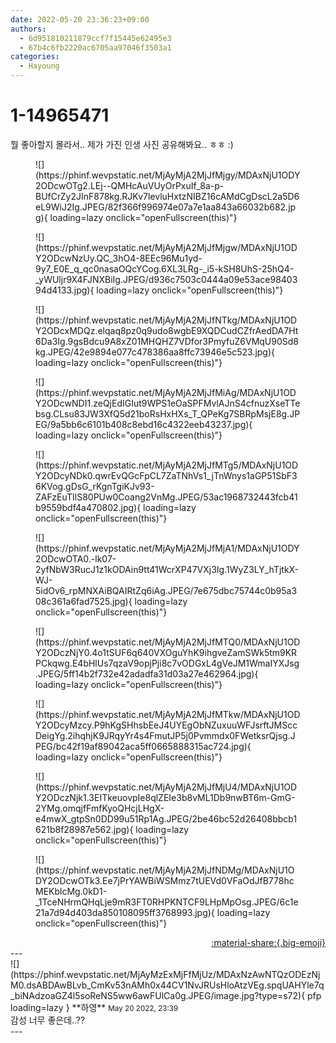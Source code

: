 ```yaml
---
date: 2022-05-20 23:36:23+09:00
authors:
  - 6d951810211879ccf7f15445e62495e3
  - 67b4c6fb2220ac6705aa97046f3503a1
categories:
  - Hayoung
---
```


# 1-14965471

<div class="post-container" markdown="1">
<div class="content-container md-sidebar__scrollwrap" markdown="1">

뭘 좋아할지 몰라서.. 제가 가진 인생 사진 공유해봐요.. ㅎㅎ :) 
<figure markdown="1">
![](https://phinf.wevpstatic.net/MjAyMjA2MjJfMjgy/MDAxNjU1ODY2ODcwOTg2.LEj--QMHcAuVUyOrPxuIf_8a-p-BUfCrZy2JInF878kg.RJKv7levluHxtzNIBZ16cAMdCgDscL2a5D6eL9WiJ2Ig.JPEG/82f366f996974e07a7e1aa843a66032b682.jpg){ loading=lazy onclick="openFullscreen(this)"}
</figure>

<figure markdown="1">
![](https://phinf.wevpstatic.net/MjAyMjA2MjJfMjgw/MDAxNjU1ODY2ODcwNzUy.QC_3hO4-8EEc96Mu1yd-9y7_E0E_q_qc0nasaOQcYCog.6XL3LRg-_i5-kSH8UhS-25hQ4-_yWUljr9X4FJNXBiIg.JPEG/d936c7503c0444a09e53ace9840394d4133.jpg){ loading=lazy onclick="openFullscreen(this)"}
</figure>

<figure markdown="1">
![](https://phinf.wevpstatic.net/MjAyMjA2MjJfNTkg/MDAxNjU1ODY2ODcxMDQz.elqaq8pz0q9udo8wgbE9XQDCudCZfrAedDA7Ht6Da3Ig.9gsBdcu9A8xZ01MHQHZ7VDfor3PmyfuZ6VMqU90Sd8kg.JPEG/42e9894e077c478386aa8ffc73946e5c523.jpg){ loading=lazy onclick="openFullscreen(this)"}
</figure>

<figure markdown="1">
![](https://phinf.wevpstatic.net/MjAyMjA2MjJfMiAg/MDAxNjU1ODY2ODcwNDI1.zeQjEdIGIut9WPS1eOaSPFMvlAJnS4cfnuzXseTTebsg.CLsu83JW3XfQ5d21boRsHxHXs_T_QPeKg7SBRpMsjE8g.JPEG/9a5bb6c6101b408c8ebd16c4322eeb43237.jpg){ loading=lazy onclick="openFullscreen(this)"}
</figure>

<figure markdown="1">
![](https://phinf.wevpstatic.net/MjAyMjA2MjJfMTg5/MDAxNjU1ODY2ODcyNDk0.qwrEvQGcFpCL7ZaTNhVs1_jTnWnys1aGP51SbF36KVog.gDsG_rKgnTgiKJv93-ZAFzEuTIlS80PUw0Coang2VnMg.JPEG/53ac1968732443fcb41b9559bdf4a470802.jpg){ loading=lazy onclick="openFullscreen(this)"}
</figure>

<figure markdown="1">
![](https://phinf.wevpstatic.net/MjAyMjA2MjJfMjA1/MDAxNjU1ODY2ODcwOTA0.-lk07-2yfNbW3RucJ1z1kODAin9tt41WcrXP47VXj3Ig.1WyZ3LY_hTjtkX-WJ-5idOv6_rpMNXAiBQAIRtZq6iAg.JPEG/7e675dbc75744c0b95a308c361a6fad7525.jpg){ loading=lazy onclick="openFullscreen(this)"}
</figure>

<figure markdown="1">
![](https://phinf.wevpstatic.net/MjAyMjA2MjJfMTQ0/MDAxNjU1ODY2ODczNjY0.4o1tSUF6q640VXOguYhK9ihgveZamSWk5tm9KRPCkqwg.E4bHlUs7qzaV9opjPji8c7vODGxL4gVeJM1WmaIYXJsg.JPEG/5ff14b2f732e42adadfa31d03a27e462964.jpg){ loading=lazy onclick="openFullscreen(this)"}
</figure>

<figure markdown="1">
![](https://phinf.wevpstatic.net/MjAyMjA2MjJfMTkw/MDAxNjU1ODY2ODcyMzcy.P9hKgSHhsbEeJ4UYEgObNZuxuuWFJsrftJMSccDeigYg.2ihqhjK9JRqyYr4s4FmutJP5j0Pvmmdx0FWetksrQjsg.JPEG/bc42f19af89042aca5ff0665888315ac724.jpg){ loading=lazy onclick="openFullscreen(this)"}
</figure>

<figure markdown="1">
![](https://phinf.wevpstatic.net/MjAyMjA2MjJfMjU4/MDAxNjU1ODY2ODczNjk1.3EITkeuovpIe8qlZEIe3b8vML1Db9nwBT6m-GmG-2YMg.omqjfFmfKyoQHcjLHgX-e4mwX_gtpSn0DD99u51Rp1Ag.JPEG/2be46bc52d26408bbcb1621b8f28987e562.jpg){ loading=lazy onclick="openFullscreen(this)"}
</figure>

<figure markdown="1">
![](https://phinf.wevpstatic.net/MjAyMjA2MjJfNDMg/MDAxNjU1ODY2ODcwOTk3.Ee7jPrYAWBiWSMmz7tUEVd0VFaOdJfB778hcMEKblcMg.0kD1-_1TceNHrmQHqLje9mR3FT0RHPKNTCF9LHpMpOsg.JPEG/6c1e21a7d94d403da850108095ff3768993.jpg){ loading=lazy onclick="openFullscreen(this)"}
</figure>


</div>
</div>

<div style="text-align: right;" markdown="1">
<a href="https://weverse.io/fromis9/fanpost/1-14965471" style="text-align: right;">:material-share:{.big-emoji}</a>
</div>
---

<div class="comments-container md-sidebar__scrollwrap" markdown="1">
<div class="comment" markdown="1">
<div class='id-container' markdown="1">
![](https://phinf.wevpstatic.net/MjAyMzExMjFfMjUz/MDAxNzAwNTQzODEzNjM0.dsABDAwBLvb_CmKv53nAMh0x44CV1NvJRUsHloAtzVEg.spqUAHYle7q_biNAdzoaGZ4l5soReNS5ww6awFUlCa0g.JPEG/image.jpg?type=s72){ pfp loading=lazy }
**<span class="artist">하영</span>** <small>May 20 2022, 23:39</small><br>
</div>
<div class='comment-body' markdown="1">
감성 너무 좋은데..??
</div>
</div>
</div>
---
